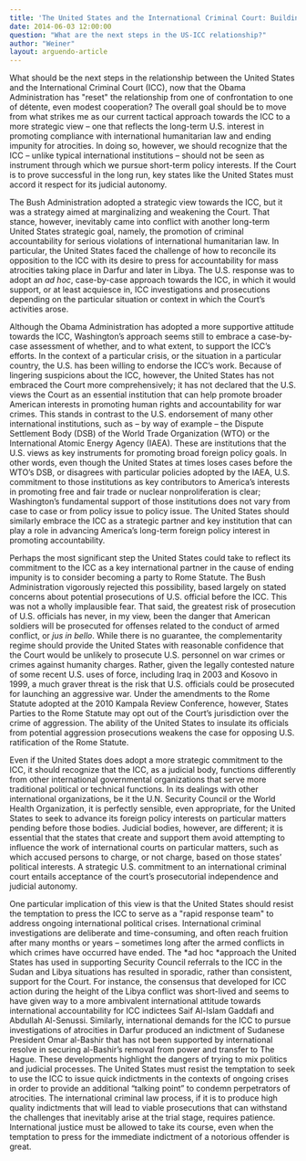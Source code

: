 ```yaml
---
title: 'The United States and the International Criminal Court: Building Support for the International Rule of Law'
date: 2014-06-03 12:00:00
question: "What are the next steps in the US-ICC relationship?"
author: "Weiner"
layout: arguendo-article
---
```

What should be the next steps in the relationship between the United States and the International Criminal Court (ICC), now that the Obama Administration has "reset" the relationship from one of confrontation to one of détente, even modest cooperation?  The overall goal should be to move from what strikes me as our current tactical approach towards the ICC to a more strategic view – one that reflects the long-term U.S. interest in promoting compliance with international humanitarian law and ending impunity for atrocities.  In doing so, however, we should recognize that the ICC – unlike typical international institutions – should not be seen as instrument through which we pursue short-term policy interests.  If the Court is to prove successful in the long run, key states like the United States must accord it respect for its judicial autonomy.

The Bush Administration adopted a strategic view towards the ICC, but it was a strategy aimed at marginalizing and weakening the Court.  That stance, however, inevitably came into conflict with another long-term United States strategic goal, namely, the promotion of criminal accountability for serious violations of international humanitarian law.  In particular, the United States faced the challenge of how to reconcile its opposition to the ICC with its desire to press for accountability for mass atrocities taking place in Darfur and later in Libya.  The U.S. response was to adopt an *ad hoc*, case-by-case approach towards the ICC, in which it would support, or at least acquiesce in, ICC investigations and prosecutions depending on the particular situation or context in which the Court’s activities arose.

Although the Obama Administration has adopted a more supportive attitude towards the ICC, Washington’s approach seems still to embrace a case-by-case assessment of whether, and to what extent, to support the ICC’s efforts.  In the context of a particular crisis, or the situation in a particular country, the U.S. has been willing to endorse the ICC’s work.  Because of lingering suspicions about the ICC, however, the United States has not embraced the Court more comprehensively; it has not declared that the U.S. views the Court as an essential institution that can help promote broader American interests in promoting human rights and accountability for war crimes.  This stands in contrast to the U.S. endorsement of many other international institutions, such as – by way of example – the Dispute Settlement Body (DSB) of the World Trade Organization (WTO) or the International Atomic Energy Agency (IAEA).  These are institutions that the U.S. views as key instruments for promoting broad foreign policy goals.  In other words, even though the United States at times loses cases before the WTO’s DSB, or disagrees with particular policies adopted by the IAEA, U.S. commitment to those institutions as key contributors to America’s interests in promoting free and fair trade or nuclear nonproliferation is clear; Washington’s fundamental support of those institutions does not vary from case to case or from policy issue to policy issue.  The United States should similarly embrace the ICC as a strategic partner and key institution that can play a role in advancing America’s long-term foreign policy interest in promoting accountability.

Perhaps the most significant step the United States could take to reflect its commitment to the ICC as a key international partner in the cause of ending impunity is to consider becoming a party to Rome Statute.  The Bush Administration vigorously rejected this possibility, based largely on stated concerns about potential prosecutions of U.S. official before the ICC.  This was not a wholly implausible fear.  That said, the greatest risk of prosecution of U.S. officials has never, in my view, been the danger that American soldiers will be prosecuted for offenses related to the conduct of armed conflict, or *jus in bello*.  While there is no guarantee, the complementarity regime should provide the United States with reasonable confidence that the Court would be unlikely to prosecute U.S. personnel on war crimes or crimes against humanity charges.  Rather, given the legally contested nature of some recent U.S. uses of force, including Iraq in 2003 and Kosovo in 1999, a much graver threat is the risk that U.S. officials could be prosecuted for launching an aggressive war.  Under the amendments to the Rome Statute adopted at the 2010 Kampala Review Conference, however, States Parties to the Rome Statute may opt out of the Court’s jurisdiction over the crime of aggression.  The ability of the United States to insulate its officials from potential aggression prosecutions weakens the case for opposing U.S. ratification of the Rome Statute.

Even if the United States does adopt a more strategic commitment to the ICC, it should recognize that the ICC, as a judicial body, functions differently from other international governmental organizations that serve more traditional political or technical functions.  In its dealings with other international organizations, be it the U.N. Security Council or the World Health Organization, it is perfectly sensible, even appropriate, for the United States to seek to advance its foreign policy interests on particular matters pending before those bodies.  Judicial bodies, however, are different; it is essential that the states that create and support them avoid attempting to influence the work of international courts on particular matters, such as which accused persons to charge, or not charge, based on those states’ political interests.  A strategic U.S. commitment to an international criminal court entails acceptance of the court’s prosecutorial independence and judicial autonomy.

One particular implication of this view is that the United States should resist the temptation to press the ICC to serve as a "rapid response team" to address ongoing international political crises.  International criminal investigations are deliberate and time-consuming, and often reach fruition after many months or years – sometimes long after the armed conflicts in which crimes have occurred have ended.  The *ad hoc *approach the United States has used in supporting Security Council referrals to the ICC in the Sudan and Libya situations has resulted in sporadic, rather than consistent, support for the Court.  For instance, the consensus that developed for ICC action during the height of the Libya conflict was short-lived and seems to have given way to a more ambivalent international attitude towards international accountability for ICC indictees Saif Al-Islam Gaddafi and Abdullah Al-Senussi.  Similarly, international demands for the ICC to pursue investigations of atrocities in Darfur produced an indictment of Sudanese President Omar al-Bashir that has not been supported by international resolve in securing al-Bashir’s removal from power and transfer to The Hague.  These developments highlight the dangers of trying to mix politics and judicial processes.  The United States must resist the temptation to seek to use the ICC to issue quick indictments in the contexts of ongoing crises in order to provide an additional “talking point” to condemn perpetrators of atrocities.  The international criminal law process, if it is to produce high quality indictments that will lead to viable prosecutions that can withstand the challenges that inevitably arise at the trial stage, requires patience.  International justice must be allowed to take its course, even when the temptation to press for the immediate indictment of a notorious offender is great.

